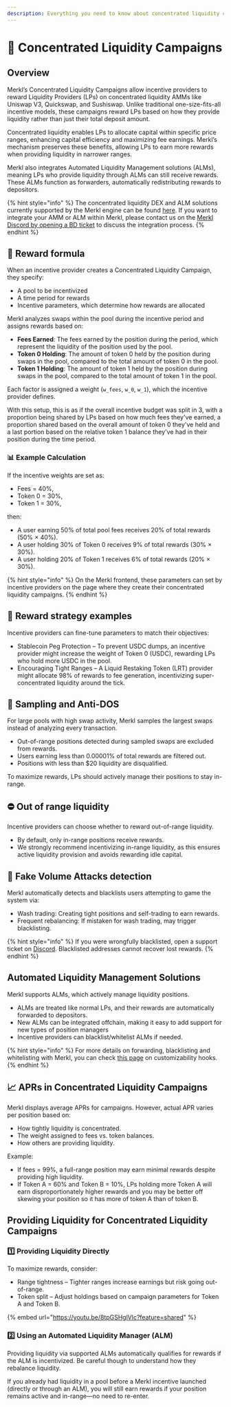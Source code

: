 ```yaml
---
description: Everything you need to know about concentrated liquidity campaigns on Merkl
---
```


# 🦄 Concentrated Liquidity Campaigns

## Overview

Merkl’s Concentrated Liquidity Campaigns allow incentive providers to reward Liquidity Providers (LPs) on concentrated liquidity AMMs like Uniswap V3, Quickswap, and Sushiswap. Unlike traditional one-size-fits-all incentive models, these campaigns reward LPs based on how they provide liquidity rather than just their total deposit amount.

Concentrated liquidity enables LPs to allocate capital within specific price ranges, enhancing capital efficiency and maximizing fee earnings. Merkl’s mechanism preserves these benefits, allowing LPs to earn more rewards when providing liquidity in narrower ranges.

Merkl also integrates Automated Liquidity Management solutions (ALMs), meaning LPs who provide liquidity through ALMs can still receive rewards. These ALMs function as forwarders, automatically redistributing rewards to depositors.

{% hint style="info" %}
The concentrated liquidity DEX and ALM solutions currently supported by the Merkl engine can be found [here](https://app.merkl.xyz/integrations). If you want to integrate your AMM or ALM within Merkl, please contact us on the [Merkl Discord by opening a BD ticket](https://www.google.com/url?q=https://discord.gg/jnYfrGxDbe&sa=D&source=docs&ust=1714726869927696&usg=AOvVaw1loOKjqz9IGEdpNjWsvrmD) to discuss the integration process.
{% endhint %}

## 🔢 Reward formula

When an incentive provider creates a Concentrated Liquidity Campaign, they specify:

- A pool to be incentivized
- A time period for rewards
- Incentive parameters, which determine how rewards are allocated

Merkl analyzes swaps within the pool during the incentive period and assigns rewards based on:

- **Fees Earned**: The fees earned by the position during the period, which represent the liquidity of the position used by the pool.
- **Token 0 Holding**: The amount of token 0 held by the position during swaps in the pool, compared to the total amount of token 0 in the pool.
- **Token 1 Holding**: The amount of token 1 held by the position during swaps in the pool, compared to the total amount of token 1 in the pool.

Each factor is assigned a weight (`w_fees`, `w_0`, `w_1`), which the incentive provider defines.

With this setup, this is as if the overall incentive budget was split in 3, with a proportion being shared by LPs based on how much fees they've earned, a proportion shared based on the overall amount of token 0 they've held and a last portion based on the relative token 1 balance they've had in their position during the time period.

### 📊 Example Calculation

If the incentive weights are set as:

- Fees = 40%,
- Token 0 = 30%,
- Token 1 = 30%,

then:

- A user earning 50% of total pool fees receives 20% of total rewards (50% × 40%).
- A user holding 30% of Token 0 receives 9% of total rewards (30% × 30%).
- A user holding 20% of Token 1 receives 6% of total rewards (20% × 30%).

{% hint style="info" %}
On the Merkl frontend, these parameters can set by incentive providers on the page where they create their concentrated liquidity campaigns.
{% endhint %}

## 🎯 Reward strategy examples

Incentive providers can fine-tune parameters to match their objectives:

- Stablecoin Peg Protection – To prevent USDC dumps, an incentive provider might increase the weight of Token 0 (USDC), rewarding LPs who hold more USDC in the pool.
- Encouraging Tight Ranges – A Liquid Restaking Token (LRT) provider might allocate 98% of rewards to fee generation, incentivizing super-concentrated liquidity around the tick.

## 🚀 Sampling and Anti-DOS

For large pools with high swap activity, Merkl samples the largest swaps instead of analyzing every transaction.

- Out-of-range positions detected during sampled swaps are excluded from rewards.
- Users earning less than 0.00001% of total rewards are filtered out.
- Positions with less than \$20 liquidity are disqualified.

To maximize rewards, LPs should actively manage their positions to stay in-range.

## ⛔ Out of range liquidity

Incentive providers can choose whether to reward out-of-range liquidity.

- By default, only in-range positions receive rewards.
- We strongly recommend incentivizing in-range liquidity, as this ensures active liquidity provision and avoids rewarding idle capital.

## 🔎 Fake Volume Attacks detection

Merkl automatically detects and blacklists users attempting to game the system via:

- Wash trading: Creating tight positions and self-trading to earn rewards.
- Frequent rebalancing: If mistaken for wash trading, may trigger blacklisting.

{% hint style="info" %}
If you were wrongfully blacklisted, open a support ticket on [Discord](https://discord.gg/tZPwmgqH).
Blacklisted addresses cannot recover lost rewards.
{% endhint %}

## Automated Liquidity Management Solutions

Merkl supports ALMs, which actively manage liquidity positions.

- ALMs are treated like normal LPs, and their rewards are automatically forwarded to depositors.
- New ALMs can be integrated offchain, making it easy to add support for new types of position managers
- Incentive providers can blacklist/whitelist ALMs if needed.

{% hint style="info" %}
For more details on forwarding, blacklisting and whitelisting with Merkl, you can check [this page](../hooks/README.md) on customizability hooks.
{% endhint %}

## 📈 APRs in Concentrated Liquidity Campaigns

Merkl displays average APRs for campaigns. However, actual APR varies per position based on:

- How tightly liquidity is concentrated.
- The weight assigned to fees vs. token balances.
- How others are providing liquidity.

Example:

- If fees = 99%, a full-range position may earn minimal rewards despite providing high liquidity.
- If Token A = 60% and Token B = 10%, LPs holding more Token A will earn disproportionately higher rewards and you may be better off skewing your position so it has more of token A than of token B.

## Providing Liquidity for Concentrated Liquidity Campaigns

### 1️⃣ Providing Liquidity Directly

To maximize rewards, consider:

- Range tightness – Tighter ranges increase earnings but risk going out-of-range.
- Token split – Adjust holdings based on campaign parameters for Token A and Token B.

{% embed url="https://youtu.be/8tpGSHglVlc?feature=shared" %}

### 2️⃣ Using an Automated Liquidity Manager (ALM)

Providing liquidity via supported ALMs automatically qualifies for rewards if the ALM is incentivized. Be careful though to understand how they rebalance liquidity.

If you already had liquidity in a pool before a Merkl incentive launched (directly or through an ALM), you will still earn rewards if your position remains active and in-range—no need to re-enter.
